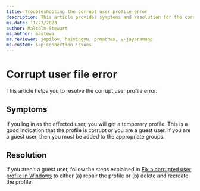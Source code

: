 ```yaml
---
title: Troubleshooting the corrupt user profile error 
description: This article provides symptoms and resolution for the corrupt user profile error.
ms.date: 11/27/2023
author: Malcolm-Stewart
ms.author: mastewa
ms.reviewer: jopilov, haiyingyu, prmadhes, v-jayaramanp
ms.custom: sap:Connection issues
---
```


# Corrupt user file error

This article helps you to resolve the corrupt user profile error.

## Symptoms

If you log in as the affected user, you will get a temporary profile. This is a good indication that the profile is corrupt or you are a guest user. If you are a guest user, then you must be added to the appropriate groups.

## Resolution

If you aren't a guest user, follow the steps explained in [Fix a corrupted user profile in Windows](https://support.microsoft.com/en-us/windows/fix-a-corrupted-user-profile-in-windows-1cf41c18-7ce3-12f9-8e1d-95896661c5c9) to either (a) repair the profile or (b) delete and recreate the profile.
